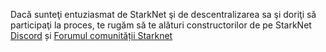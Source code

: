Dacă sunteţi entuziasmat de StarkNet şi de descentralizarea sa şi doriţi să participaţi la proces, te rugăm să te alături constructorilor de pe StarkNet [Discord](https://starknet.io/discord) și [Forumul comunității Starknet](https://community.starknet.io/)